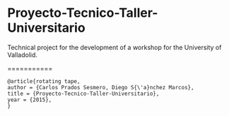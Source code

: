 # Proyecto-Tecnico-Taller-Universitario
Technical project for the development of a workshop for the University of Valladolid.

===========

```
@article{rotating tape,
author = {Carlos Prados Sesmero, Diego S{\'a}nchez Marcos},
title = {Proyecto-Tecnico-Taller-Universitario},
year = {2015},
}
```

